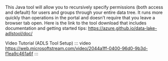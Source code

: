 This Java tool will allow you to recursively specify permissions (both access and default) for users and groups through your entire data tree. It runs more quickly than operations in the portal and doesn’t require that you leave a browser tab open.
Here is the link to the tool download that includes documentation and getting started tips:
https://azure.github.io/data-lake-adlstool/doc/

Video Tutorial (ADLS Tool Setup)
::: video
https://web.microsoftstream.com/video/2044a1ff-0400-96d0-9b3d-f1ea9c461a6f
:::
